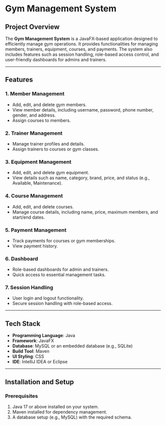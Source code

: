 # Gym Management System

## Project Overview

The **Gym Management System** is a JavaFX-based application designed to efficiently manage gym operations. It provides functionalities for managing members, trainers, equipment, courses, and payments. The system also includes features such as session handling, role-based access control, and user-friendly dashboards for admins and trainers.

---

## Features

### 1. **Member Management**
- Add, edit, and delete gym members.
- View member details, including username, password, phone number, gender, and address.
- Assign courses to members.

### 2. **Trainer Management**
- Manage trainer profiles and details.
- Assign trainers to courses or gym classes.

### 3. **Equipment Management**
- Add, edit, and delete gym equipment.
- View details such as name, category, brand, price, and status (e.g., Available, Maintenance).

### 4. **Course Management**
- Add, edit, and delete courses.
- Manage course details, including name, price, maximum members, and start/end dates.

### 5. **Payment Management**
- Track payments for courses or gym memberships.
- View payment history.

### 6. **Dashboard**
- Role-based dashboards for admin and trainers.
- Quick access to essential management tasks.

### 7. **Session Handling**
- User login and logout functionality.
- Secure session handling with role-based access.

---

## Tech Stack

- **Programming Language**: Java
- **Framework**: JavaFX
- **Database**: MySQL or an embedded database (e.g., SQLite)
- **Build Tool**: Maven
- **UI Styling**: CSS
- **IDE**: IntelliJ IDEA or Eclipse

---

## Installation and Setup

### Prerequisites
1. Java 17 or above installed on your system.
2. Maven installed for dependency management.
3. A database setup (e.g., MySQL) with the required schema.
